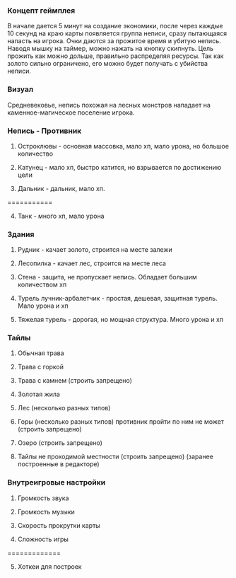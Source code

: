 ### Концепт геймплея

В начале дается 5 минут на создание экономики, после через каждые 10 секунд на краю карты появляется группа неписи, сразу пытающаяся напасть на игрока.
Очки даются за прожитое время и убитую непись.
Наводя мышку на таймер, можно нажать на кнопку скипнуть.
Цель прожить как можно дольше, правильно распределяя ресурсы. Так как золото сильно ограничено, его можно будет получать с убийства неписи.


### Визуал

Средневековье, непись похожая на лесных монстров нападает на каменное-магическое поселение игрока.


### Непись - Противник

1) Остроклювы - основная массовка, мало хп, мало урона, но большое количество

2) Катунец - мало хп, быстро катится, но взрывается по достижению цели

3) Дальник - дальник, мало хп. 

===========

4) Танк - много хп, мало урона


### Здания

1) Рудник - качает золото, строится на месте залежи

2) Лесопилка - качает лес, строится на месте леса

3) Стена - защита, не пропускает непись. Обладает большим количеством хп

4) Турель лучник-арбалетчик - простая, дешевая, защитная турель. Мало урона и хп

5) Тяжелая турель - дорогая, но мощная структура. Много урона и хп


### Тайлы

1) Обычная трава

2) Трава с горкой

3) Трава с камнем (строить запрещено)

4) Золотая жила 

5) Лес (несколько разных типов)

6) Горы (несколько разных типов) противник пройти по ним не может (строить запрещено)

7) Озеро (строить запрещено)

8) Тайлы не проходимой местности (строить запрещено) (заранее построенные в редакторе)


### Внутреигровые настройки

1) Громкость звука

2) Громкость музыки

3) Скорость прокрутки карты

4) Сложность игры

=============

5) Хоткеи для построек